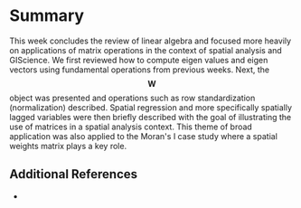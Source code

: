 # Summary
This week concludes the review of linear algebra and focused more heavily on applications of matrix operations in the context of spatial analysis and GIScience.  We first reviewed how to compute eigen values and eigen vectors using fundamental operations from previous weeks.  Next, the $$\mathbf{W}$$ object was presented and operations such as row standardization (normalization) described.  Spatial regression and more specifically spatially lagged variables were then briefly described with the goal of illustrating the use of matrices in a spatial analysis context.  This theme of broad application was also applied to the Moran's I case study where a spatial weights matrix plays a key role.

## Additional References

* 